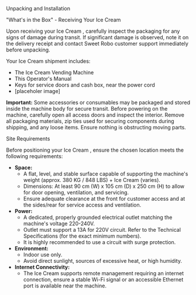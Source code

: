 Unpacking and Installation

"What's in the Box" - Receiving Your Ice Cream 

Upon receiving your Ice Cream , carefully inspect the packaging for any signs of damage during transit. If significant damage is observed, note it on the delivery receipt and contact Sweet Robo customer support immediately before unpacking.

Your Ice Cream shipment includes:

* The Ice Cream Vending Machine
* This Operator's Manual
* Keys for service doors and cash box, near the power cord
* \[placeholer image\]

**Important:** Some accessories or consumables may be packaged and stored inside the machine body for secure transit. Before powering on the machine, carefully open all access doors and inspect the interior. Remove all packaging materials, zip ties used for securing components during shipping, and any loose items. Ensure nothing is obstructing moving parts.

Site Requirements

Before positioning your Ice Cream , ensure the chosen location meets the following requirements:

* **Space:**
    * A flat, level, and stable surface capable of supporting the machine's weight (approx. 380 KG / 848 LBS) + Ice Cream (varies).
    * Dimensions: At least 90 cm (W) x 105 cm (D) x 250 cm (H) to allow for door opening, ventilation, and servicing.
    * Ensure adequate clearance at the front for customer access and at the sides/rear for service access and ventilation.
* **Power:**
    * A dedicated, properly grounded electrical outlet matching the machine's voltage 220-240V.
    * Outlet must support a 13A for 220V circuit. Refer to the Technical Specifications (for the exact minimum numbers).
    * It is highly recommended to use a circuit with surge protection.
* **Environment:**
    * Indoor use only.
    * Avoid direct sunlight, sources of excessive heat, or high humidity.
* **Internet Connectivity:**
    * The Ice Cream supports remote management requiring an internet connection, ensure a stable Wi-Fi signal or an accessible Ethernet port is available near the machine.